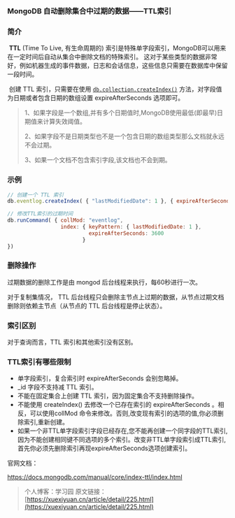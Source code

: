 ### MongoDB 自动删除集合中过期的数据——TTL索引



### 简介

​		**TTL** (Time To Live, 有生命周期的) 索引是特殊单字段索引，MongoDB可以用来在一定时间后自动从集合中删除文档的特殊索引。 这对于某些类型的数据非常好，例如机器生成的事件数据，日志和会话信息，这些信息只需要在数据库中保留一段时间。

​		创建 TTL 索引，只需要在使用   [`db.collection.createIndex()`](https://docs.mongodb.com/manual/reference/method/db.collection.createIndex/#db.collection.createIndex) 方法，对字段值为日期或者包含日期的数组设置 expireAfterSeconds 选项即可。

> 1、如果字段是一个数组,并有多个日期值时,MongoDB使用最低(即最早)日期值来计算失效阈值。
>
> 2、如果字段不是日期类型也不是一个包含日期的数组类型那么文档就永远不会过期。
>
> 3、如果一个文档不包含索引字段,该文档也不会到期。



### 示例

```js
// 创建一个 TTL 索引
db.eventlog.createIndex( { "lastModifiedDate": 1 }, { expireAfterSeconds: 600 } )

// 修改TTL索引的过期时间
db.runCommand( { collMod: "eventlog",
                 index: { keyPattern: { lastModifiedDate: 1 },
                          expireAfterSeconds: 3600
                        }
})
```



### 删除操作

过期数据的删除工作是由 mongod 后台线程来执行，每60秒进行一次。

对于复制集情况， TTL 后台线程只会删除主节点上过期的数据，从节点过期文档删除则依赖主节点（从节点的 TTL 后台线程是停止状态）。





### 索引区别

对于查询而言，TTL 索引和其他索引没有区别。





### TTL索引有哪些限制

- 单字段索引，复合索引时 expireAfterSeconds 会别忽略掉。
- _id 字段不支持减  TTL 索引。
-  不能在固定集合上创建 TTL 索引，因为固定集合不支持删除操作。
- 不能使用 createIndex() 去修改一个已存在索引的 expireAfterSeconds 。相反，可以使用collMod 命令来修改。否则,改变现有索引的选项的值,你必须删除索引,重新创建。
- 如果一个非TTL单字段索引字段已经存在,您不能再创建一个同字段的TTL索引,因为不能创建相同键不同选项的多个索引。改变非TTL单字段索引成TTL索引,首先你必须先删除索引再现expireAfterSeconds选项创建索引。



官网文档：

https://docs.mongodb.com/manual/core/index-ttl/index.html



> 个人博客：学习园
> 原文链接： [https://xuexiyuan.cn/article/detail/225.html](https://xuexiyuan.cn/article/detail/225.html)

